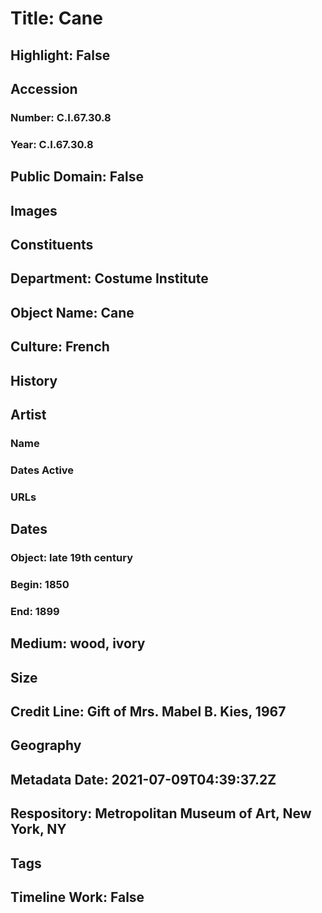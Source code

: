 # Title: Cane
## Highlight: False
## Accession
### Number: C.I.67.30.8
### Year: C.I.67.30.8
## Public Domain: False
## Images
## Constituents
## Department: Costume Institute
## Object Name: Cane
## Culture: French
## History
## Artist
### Name
### Dates Active
### URLs
## Dates
### Object: late 19th century
### Begin: 1850
### End: 1899
## Medium: wood, ivory
## Size
## Credit Line: Gift of Mrs. Mabel B. Kies, 1967
## Geography
## Metadata Date: 2021-07-09T04:39:37.2Z
## Respository: Metropolitan Museum of Art, New York, NY
## Tags
## Timeline Work: False